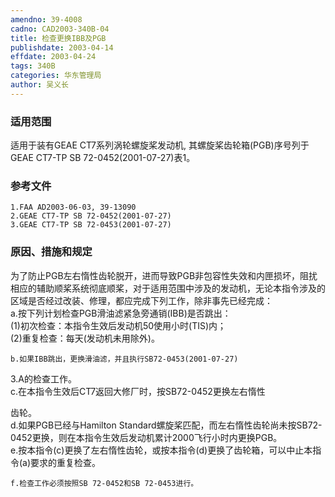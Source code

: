 ```yaml
---
amendno: 39-4008  
cadno: CAD2003-340B-04  
title: 检查更换IBB及PGB  
publishdate: 2003-04-14  
effdate: 2003-04-24  
tags: 340B  
categories: 华东管理局  
author: 吴义长  
---
```

  
### 适用范围  
适用于装有GEAE CT7系列涡轮螺旋桨发动机, 其螺旋桨齿轮箱(PGB)序号列于GEAE CT7-TP SB 72-0452(2001-07-27)表1。  
  
<!--more-->  
### 参考文件  
    1.FAA AD2003-06-03, 39-13090  
    2.GEAE CT7-TP SB 72-0452(2001-07-27)  
    3.GEAE CT7-TP SB 72-0453(2001-07-27)  
  
### 原因、措施和规定  
为了防止PGB左右惰性齿轮脱开，进而导致PGB非包容性失效和内匣损坏，阻扰相应的辅助顺桨系统彻底顺桨，对于适用范围中涉及的发动机，无论本指令涉及的区域是否经过改装、修理，都应完成下列工作，除非事先已经完成：  
    a.按下列计划检查PGB滑油滤紧急旁通销(IBB)是否跳出：  
(1)初次检查：本指令生效后发动机50使用小时(TIS)内；  
(2)重复检查：每天(发动机未用除外)。  
  
    b.如果IBB跳出，更换滑油滤，并且执行SB72-0453(2001-07-27)  
  
3.A的检查工作。  
    c.在本指令生效后CT7返回大修厂时，按SB72-0452更换左右惰性  
  
齿轮。  
    d.如果PGB已经与Hamilton Standard螺旋桨匹配，而左右惰性齿轮尚未按SB72-0452更换，则在本指令生效后发动机累计2000飞行小时内更换PGB。  
    e.按本指令(c)更换了左右惰性齿轮，或按本指令(d)更换了齿轮箱，可以中止本指令(a)要求的重复检查。  
  
    f.检查工作必须按照SB 72-0452和SB 72-0453进行。  
